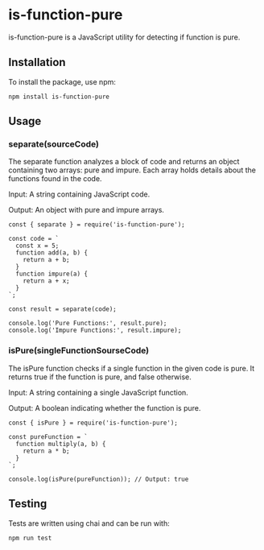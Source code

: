 # is-function-pure

is-function-pure is a JavaScript utility for detecting if function is pure.


## Installation
To install the package, use npm:

```
npm install is-function-pure
```


## Usage
### separate(sourceCode)
The separate function analyzes a block of code and returns an object containing two arrays: pure and impure. Each array holds details about the functions found in the code.

Input: A string containing JavaScript code.

Output: An object with pure and impure arrays.


```
const { separate } = require('is-function-pure');

const code = `
  const x = 5;
  function add(a, b) {
    return a + b;
  }
  function impure(a) {
    return a + x;
  }
`;

const result = separate(code);

console.log('Pure Functions:', result.pure);
console.log('Impure Functions:', result.impure);
```



### isPure(singleFunctionSourseCode)
The isPure function checks if a single function in the given code is pure. It returns true if the function is pure, and false otherwise.

Input: A string containing a single JavaScript function.

Output: A boolean indicating whether the function is pure.


```
const { isPure } = require('is-function-pure');

const pureFunction = `
  function multiply(a, b) {
    return a * b;
  }
`;

console.log(isPure(pureFunction)); // Output: true
```

## Testing
Tests are written using chai and can be run with:


```
npm run test
```

<!--
## Sponsors

Support this project by becoming a sponsor. Your contributions help me improve the library and create more open-source tools for the community.

[![GitHub Sponsors](https://img.shields.io/badge/Sponsor-GitHub-blue?logo=github&style=flat-square)](https://github.com/sponsors/senad87)
 [![Patreon](https://img.shields.io/badge/Patreon-Support-orange?logo=patreon&style=flat-square)](https://www.patreon.com/your-patreon-link)
[![Ko-fi](https://img.shields.io/badge/Ko--fi-Buy%20me%20a%20coffee-29ABE0?logo=ko-fi&style=flat-square)](https://ko-fi.com/your-kofi-link)
[![PayPal](https://img.shields.io/badge/Donate-PayPal-blue?logo=paypal&style=flat-square)](https://www.paypal.com/paypalme/your-paypal-link) -->
